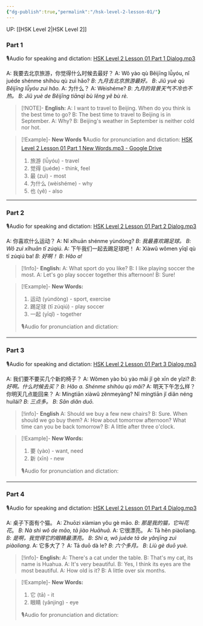 ```yaml
---
{"dg-publish":true,"permalink":"/hsk-level-2-lesson-01/"}
---
```


UP: [[HSK Level 2\|HSK Level 2]]
### Part 1
🎙️Audio for speaking and dictation: [HSK Level 2 Lesson 01 Part 1 Dialog.mp3](https://drive.google.com/file/d/1MciBkjXSTqLrcp6BKbS6Vt0hwAobn-fg/view?usp=drive_link)

A: 我要去北京旅游，你觉得什么时候去最好？
A: Wǒ yào qù Běijīng lǚyóu, nǐ juéde shénme shíhòu qù zuì hǎo?
*B*: *九月去北京旅游最好。*
*B*: *Jiǔ yuè qù Běijīng lǚyóu zuì hǎo.*
A: 为什么？
A: Wèishéme?
*B*: *九月的背景天气不冷也不热。*
*B*: *Jiǔ yuè de Běijīng tiānqì bù lěng yě bù rè.*

> [!NOTE]- **English:** 
> A: I want to travel to Beijing. When do you think is the best time to go? 
> B: The best time to travel to Beijing is in September. 
> A: Why? 
> B: Beijing's weather in September is neither cold nor hot.

> [!Example]- **New Words**
> 🎙️Audio for pronunciation and dictation: [HSK Level 2 Lesson 01 Part 1 New Words.mp3 - Google Drive](https://drive.google.com/file/d/1-i44pBl3WuOxXtKVWYyU33_Wkz6Q7wNF/view?usp=drive_link)
> 
> 1. 旅游 (lǚyóu) - travel
> 2. 觉得 (juéde) - think, feel
> 3. 最 (zuì) - most
> 4. 为什么 (wèishéme) - why
> 5. 也 (yě) - also

---
### Part 2
🎙️Audio for speaking and dictation: [HSK Level 2 Lesson 01 Part 2 Dialog.mp3](https://drive.google.com/file/d/1sNYeT_U0x2QBH8ootPfc6gmWVSNwJE76/view?usp=drive_link)

A: 你喜欢什么运动？
A: Nǐ xǐhuān shénme yùndòng? 
*B*: *我最喜欢踢足球。*
*B*: *Wǒ zuì xǐhuān tī zúqiú.* 
A: 下午我们一起去踢足球吧！
A: Xiàwǔ wǒmen yīqǐ qù tī zúqiú ba! 
*B*: *好啊！*
*B*: *Hǎo a!*

> [!Info]- **English:**
> A: What sport do you like? 
> B: I like playing soccer the most. 
> A: Let's go play soccer together this afternoon! 
> B: Sure!

> [!Example]- **New Words:**
> 1. 运动 (yùndòng) - sport, exercise
> 2. 踢足球 (tī zúqiú) - play soccer
> 3. 一起 (yīqǐ) - together
>    
>🎙️Audio for pronunciation and dictation:

---
### Part 3
🎙️Audio for speaking and dictation: [HSK Level 2 Lesson 01 Part 3 Dialog.mp3](https://drive.google.com/file/d/1uxFXebVrmxe5w9VZo2rY89eNR4j3KChD/view?usp=drive_link)

A: 我们要不要买几个新的椅子？
A: Wǒmen yào bù yào mǎi jǐ gè xīn de yǐzi? 
*B*: *好啊。什么时候去买？*
*B*: *Hǎo a. Shénme shíhòu qù mǎi?* 
A: 明天下午怎么样？你明天几点能回来？
A: Míngtiān xiàwǔ zěnmeyàng? Nǐ míngtiān jǐ diǎn néng huílái? 
*B*: *三点多。*
*B*: *Sān diǎn duō.*

> [!info]- **English**
> A: Should we buy a few new chairs? 
> B: Sure. When should we go buy them? 
> A: How about tomorrow afternoon? What time can you be back tomorrow? 
> B: A little after three o'clock.

> [!Example]- **New Words:**
> 1. 要 (yào) - want, need
> 2. 新 (xīn) - new
>
> 🎙️Audio for pronunciation and dictation:

---
### Part 4
🎙️Audio for speaking and dictation: [HSK Level 2 Lesson 01 Part 4 Dialog.mp3](https://drive.google.com/file/d/1u3X-G8igSrN8XGxD5GcYkBYaIvRjTjst/view?usp=drive_link)

A: 桌子下面有个猫。
A: Zhuōzi xiàmian yǒu gè māo. 
*B*: *那是我的猫，它叫花花*。
*B*: *Nà shì wǒ de māo, tā jiào Huāhuā.* 
A: 它很漂亮。
A: Tā hěn piàoliang. 
*B*: *是啊，我觉得它的眼睛最漂亮。*
*B*: *Shì a, wǒ juéde tā de yǎnjīng zuì piàoliang.* 
A: 它多大了？
A: Tā duō dà le? 
*B*: *六个多月。*
*B*: *Liù gè duō yuè.*

> [!info]- **English:**
> A: There's a cat under the table. 
> B: That's my cat, its name is Huahua. 
> A: It's very beautiful. 
> B: Yes, I think its eyes are the most beautiful. 
> A: How old is it? 
> B: A little over six months.

> [!Example]- **New Words:**
> 1. 它 (tā) - it
> 2. 眼睛 (yǎnjing) - eye
>
> 🎙️Audio for pronunciation and dictation:
